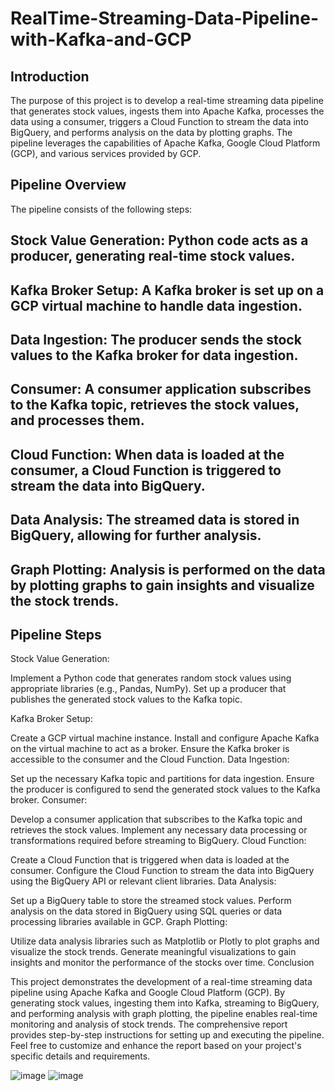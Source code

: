 # RealTime-Streaming-Data-Pipeline-with-Kafka-and-GCP



## Introduction
The purpose of this project is to develop a real-time streaming data pipeline that generates stock values, ingests them into Apache Kafka, processes the data using a consumer, triggers a Cloud Function to stream the data into BigQuery, and performs analysis on the data by plotting graphs. The pipeline leverages the capabilities of Apache Kafka, Google Cloud Platform (GCP), and various services provided by GCP.

## Pipeline Overview
The pipeline consists of the following steps:

## Stock Value Generation: Python code acts as a producer, generating real-time stock values.
## Kafka Broker Setup: A Kafka broker is set up on a GCP virtual machine to handle data ingestion.
## Data Ingestion: The producer sends the stock values to the Kafka broker for data ingestion.
## Consumer: A consumer application subscribes to the Kafka topic, retrieves the stock values, and processes them.
## Cloud Function: When data is loaded at the consumer, a Cloud Function is triggered to stream the data into BigQuery.
## Data Analysis: The streamed data is stored in BigQuery, allowing for further analysis.
## Graph Plotting: Analysis is performed on the data by plotting graphs to gain insights and visualize the stock trends.

## Pipeline Steps

 Stock Value Generation:

 Implement a Python code that generates random stock values using appropriate libraries (e.g., Pandas, NumPy).
Set up a producer that publishes the generated stock values to the Kafka topic.

 Kafka Broker Setup:

Create a GCP virtual machine instance.
Install and configure Apache Kafka on the virtual machine to act as a broker.
Ensure the Kafka broker is accessible to the consumer and the Cloud Function.
Data Ingestion:

Set up the necessary Kafka topic and partitions for data ingestion.
Ensure the producer is configured to send the generated stock values to the Kafka broker.
Consumer:

Develop a consumer application that subscribes to the Kafka topic and retrieves the stock values.
Implement any necessary data processing or transformations required before streaming to BigQuery.
Cloud Function:

Create a Cloud Function that is triggered when data is loaded at the consumer.
Configure the Cloud Function to stream the data into BigQuery using the BigQuery API or relevant client libraries.
Data Analysis:

Set up a BigQuery table to store the streamed stock values.
Perform analysis on the data stored in BigQuery using SQL queries or data processing libraries available in GCP.
Graph Plotting:

Utilize data analysis libraries such as Matplotlib or Plotly to plot graphs and visualize the stock trends.
Generate meaningful visualizations to gain insights and monitor the performance of the stocks over time.
Conclusion

This project demonstrates the development of a real-time streaming data pipeline using Apache Kafka and Google Cloud Platform (GCP). By generating stock values, ingesting them into Kafka, streaming to BigQuery, and performing analysis with graph plotting, the pipeline enables real-time monitoring and analysis of stock trends. The comprehensive report provides step-by-step instructions for setting up and executing the pipeline. Feel free to customize and enhance the report based on your project's specific details and requirements.


![image](https://github.com/jashshah-dev/RealTime-Streaming-Data-Pipeline-with-Kafka-and-GCP/assets/132673402/2d870876-ab43-40f0-b1e8-1708a1fda45e)
![image](https://github.com/jashshah-dev/RealTime-Streaming-Data-Pipeline-with-Kafka-and-GCP/assets/132673402/95e7a2b8-95c3-4187-b3bf-41caa66435ac)


